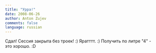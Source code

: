 ```yaml
---
title: "Урра!"
date: 2008-06-26
author: Anton Zujev
comments: false
language: russian
---
```


Сдал! Сессия закрыта без троек! :) Яратттт. :) Получить по литре "4" - это хорошо. :D